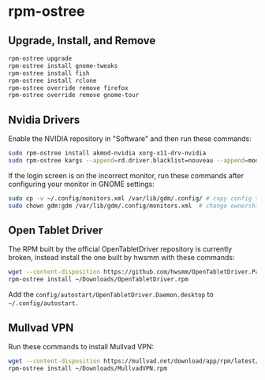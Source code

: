 # rpm-ostree

## Upgrade, Install, and Remove

```bash
rpm-ostree upgrade
rpm-ostree install gnome-tweaks
rpm-ostree install fish
rpm-ostree install rclone
rpm-ostree override remove firefox
rpm-ostree override remove gnome-tour
```

## Nvidia Drivers

Enable the NVIDIA repository in "Software" and then run these commands:

```bash
sudo rpm-ostree install akmod-nvidia xorg-x11-drv-nvidia
sudo rpm-ostree kargs --append=rd.driver.blacklist=nouveau --append=modprobe.blacklist=nouveau --append=nvidia-drm.modeset=1 # this might not be needed at some point when silverblue will support the standard way to specify this.`
```

If the login screen is on the incorrect monitor, run these commands after configuring your monitor in GNOME settings:

```bash
sudo cp -v ~/.config/monitors.xml /var/lib/gdm/.config/ # copy config to gdm
sudo chown gdm:gdm /var/lib/gdm/.config/monitors.xml  # change ownership to gdm user
```

## Open Tablet Driver

The RPM built by the official OpenTabletDriver repository is currently broken, instead install the one built by hwsmm with these commands:

```bash
wget --content-disposition https://github.com/hwsmm/OpenTabletDriver.Packaging/releases/download/test/OpenTabletDriver.rpm -O ~/Downloads/OpenTabletDriver.rpm
rpm-ostree install ~/Downloads/OpenTabletDriver.rpm
```

Add the `config/autostart/OpenTabletDriver.Daemon.desktop` to `~/.config/autostart`.

## Mullvad VPN

Run these commands to install Mullvad VPN:

```bash
wget --content-disposition https://mullvad.net/download/app/rpm/latest/ -O ~/Downloads/MullvadVPN.rpm
rpm-ostree install ~/Downloads/MullvadVPN.rpm
```
